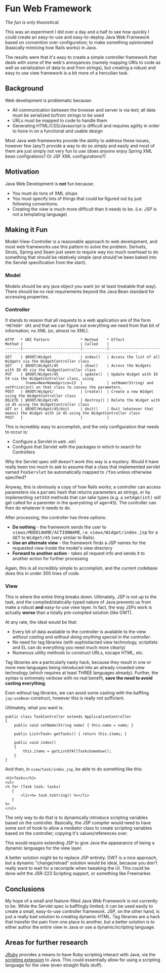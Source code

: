 # Fun Web Framework

*The fun is only theoretical.*

This was an experiment I did over a day and a half to see how quickly I could create an easy-to-use and easy-to-deploy Java Web Framework based on convention over configuration; to make something opinionated (basically mimicing how Rails works) in Java.  

The results were that it's easy to create a simple controller framework that deals with some of the web's annoyances (namely mapping URIs to code as well as serialization of data to and from strings), but creating a robust and easy to use view framework is a bit more of a herculian task.

## Background

Web development is problematic because:

* All communication between the browser and server is via text; all data must be serialized to/from strings to be used
* URLs must be mapped to code to handle them
* Generating HTML/CSS/Javascript is difficult and requires agility in order to hone in on a functional and usable design

Most Java web frameworks provide the ability to address these issues, however few (any?) provide a way to do so simply and easily and most of them are just simply not very fun to use (does *anyone* enjoy Spring XML bean configrations?  Or JSF XML configurations?)

## Motivation

Java Web Development is **not** fun because:

* You must do tons of XML situps 
* You must specify lots of things that could be figured out by just following conventions.  
* Creating the view is much more difficult than it needs to be. (i.e. JSP is not a templating language)

## Making it Fun

Model-View-Controller is a reasonable approach to web development, and most web frameworks use this pattern to solve the problem.  Serlvets, Struts, Spring and Seam just seem to require way too much overhead to do something that should be relatively simple (and should've been baked into the Servlet specification from the start).

### Model

Models should be any java object you want (or at least treatable that way).  There should be no real requirements beyond the Java Bean standard for accessing properties.

### Controller

It stands to reason that all requests to a web application are of the form `*METHOD* URI` and that we can figure out everything we need from that bit of information; no XML (or, almost no XML).

    HTTP   * URI Pattern              * Method    * Effect
    Method |                          | Called    |
    -------|--------------------------|-----------|-----------------------------------------------------------------------------------
    GET    | $ROOT/Widget             | index()   | Access the list of all Widgets via the WidgetController class
    GET    | $ROOT/Widget/45          | show()    | Access the Widgets with ID 45 via the WidgetController class
    PUT    | $ROOT/Widget/45          | update()  | Update Widget with ID 54 via the WidgetController class, using
             ?name=New+Name&price=13  |           | setName(String) and setPrice(int) on that class to convey the parameters.
    POST   | $ROOT/Widget/            | create()  | Create a new Widget using the WidgetController class
    DELETE | $ROOT/Widget/45          | destroy() | Delete the Widget with id 45 using the WidgetController class
    GET or | $ROOT/Widget/45/doit     | doit()    | Doit (whatever that means) the Widget with id 45 using the WidgetController class
    POST   |                          |           | 

This is incredibly easy to accomplish, and the only configuration that needs to occur is:

* Configure a Servlet in <tt>web.xml</tt>
* Configure that Servlet with the packages in which to search for Controllers

Why the Servlet spec *still* doesn't work this way is a mystery. Would it have really been too much to ask to assume that a class that implemented servlet named <tt>FooServlet</tt> be automatically mapped to <tt>/foo</tt> unless otherwise specified?

Anyway, this is obviously a copy of how Rails works; a controller can access parameters via a <tt>params</tt> hash that returns parameters as strings, or by implementing <tt>setXXX</tt> methods that can take types (e.g. a <tt>setAge(int)</tt> will get called for a paremter in the querystring of <tt>age=45</tt>).  The controller can then do whatever it needs to do.

After processing, the controller has three options: 

* **Do nothing** - the framework sends the user to <tt>views/$MODELNAME/$ACTIONNAME</tt>, i.e.  <tt>views/Widget/index.jsp</tt> for a <tt>GET</tt> to <tt>Widget/45</tt> (very similar to Rails).
* **Use an alternate view** - the framework finds a JSP names for the requested view inside the model's view directory
* **Forward to another action** - takes all request info and sends it to another action for further processing

Again, this is all incredibly simple to accomplish, and the current codebase does this in under 300 lines of code.

### View

This is where the entire thing breaks down.  Ultimately, JSP is not up to the task, and the compiled/statically-typed nature of Java prevents us from make a robust **and** easy-to-use view layer.  In fact, the way JSPs work is actually **worse** than a totally pre-compiled solution (like GWT).

At any rate, the ideal would be that:

* Every bit of data available to the controller is available to the view *without casting* and *without doing anything special in the controller*.
* No need for tag libraries (with sophistiacted view technology, scriptlets and EL can do everything you need much more clearly)
* Numerous utility methods to construct URLs, escape HTML, etc.

Tag libraries are a particularly nasty hack, because they result in one or more new languages being introduced into an already crowded view technology (which requires at least THREE languages already).  Further, the syntax is extremely verbose with no real benefit, **save the need to avoid casting everything**.  

Even without tag libraries, we can avoid some casting with the baffling `jsp:useBean` construct, however this is really not sufficient.

Ultimately, what you want is:

    public class TaskController extends ApplicationController
    {
        public void setName(String name) { this.name = name; }

        public List<Task> getTasks() { return this.items; }

        public void index()
        {
            this.items = getListOfAllTasksSomehow();
        }
    }

And then, in `view/task/index.jsp`, be able to do something like this:

    <h1>Tasks</h1>
    <ul>
    <% for (Task task: tasks)
       {
           <li><%= task.toString() %></li>
       }
    %>
    </ul>

The only way to do that is to dynamically introduce scripting variables based on the controller.  Basically, the JSP compiler would need to have some sort of hook to allow a mediator class to create scripting variables based on the controller; copying it's values/references over.

This would require extending JSP to give Java the appearance of being a dynamic languages for the view layer.

A better solution might be to replace JSP entirely.  GWT is a nice approach, but a dynamic "change/reload" solution would be ideal, because you don't really want to wait for a recompile when tweaking the UI.  This could be done wiht the JSR-223 Scripting support, or something like Freemarker.

## Conclusions

My hope of a small and feature-filled Java Web Framework is not currently to be.  While the Servlet spec is bafflingly limited; it can be used easily to create a small, easy-to-use controller framework.  JSP, on the other hand, is just a really bad solution to creating dynamic HTML.  Tag libraries are a hack that transfer the pain from one place to another, but a better solution is to either author the entire view in Java or use a dynamic/scripting language.

## Areas for further research

[JRuby](http://wiki.jruby.org/wiki/Main_Page) provides a means to have Ruby scripting interact with Java, via the [scripting extension](https://scripting.dev.java.net/) to Java.  This could essentially allow for using a scripting language for the view (even straight Rails stuff).


